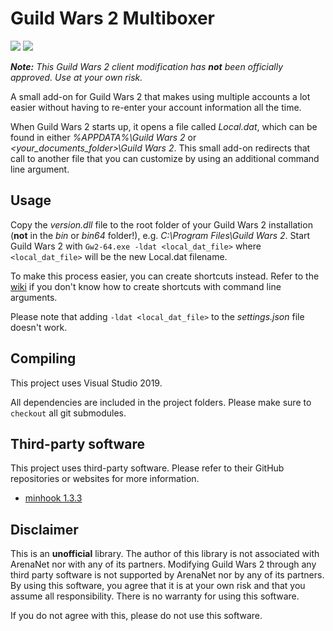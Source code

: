 # Guild Wars 2 Multiboxer
[![](https://img.shields.io/github/release/Archomeda/gw2-multiboxer.svg?logo=github&logoColor=f0f0f0)](https://github.com/Archomeda/gw2-multiboxer/releases/latest)
[![](https://img.shields.io/github/downloads/Archomeda/gw2-multiboxer/total.svg?logo=github&logoColor=f0f0f0)](https://github.com/Archomeda/gw2-multiboxer/releases/latest)

***Note:** This Guild Wars 2 client modification has **not** been officially approved. Use at your own risk.*

A small add-on for Guild Wars 2 that makes using multiple accounts a lot easier without having to re-enter your account information all the time.

When Guild Wars 2 starts up, it opens a file called *Local.dat*, which can be found in either *%APPDATA%\Guild Wars 2* or *<your_documents_folder>\Guild Wars 2*.
This small add-on redirects that call to another file that you can customize by using an additional command line argument.

## Usage
Copy the *version.dll* file to the root folder of your Guild Wars 2 installation (**not** in the *bin* or *bin64* folder!), e.g. *C:\Program Files\Guild Wars 2*.
Start Guild Wars 2 with `Gw2-64.exe -ldat <local_dat_file>` where `<local_dat_file>` will be the new Local.dat filename.

To make this process easier, you can create shortcuts instead.
Refer to the [wiki](https://wiki.guildwars2.com/wiki/Command_line_arguments) if you don't know how to create shortcuts with command line arguments.

Please note that adding `-ldat <local_dat_file>` to the *settings.json* file doesn't work.


## Compiling
This project uses Visual Studio 2019.

All dependencies are included in the project folders.
Please make sure to `checkout` all git submodules.

## Third-party software
This project uses third-party software.
Please refer to their GitHub repositories or websites for more information.

- [minhook 1.3.3](https://github.com/TsudaKageyu/minhook)

## Disclaimer
This is an **unofficial** library.
The author of this library is not associated with ArenaNet nor with any of its partners.
Modifying Guild Wars 2 through any third party software is not supported by ArenaNet nor by any of its partners.
By using this software, you agree that it is at your own risk and that you assume all responsibility.
There is no warranty for using this software.

If you do not agree with this, please do not use this software.
